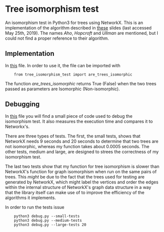 # Tree isomorphism test

An isomorphism test in Python3 for trees using NetworkX. This is an implementation of the algorithm described in [these](https://logic.pdmi.ras.ru/~smal/files/smal_jass08_slides.pdf) slides (last accessed May 25th, 2019). The names _Aho_, _Hopcroft_ and _Ullman_ are mentioned, but I could not find a proper reference to their algorithm.

## Implementation

In [this](https://github.com/lluisalemanypuig/tree-isomorphism-test/blob/master/tree_isomorphism_test.py?ts=4) file.
In order to use it, the file can be imported with

        from tree_isomorphism_test import are_trees_isomorphic

The function _are_trees_isomorphic_ returns True (False) when the two trees passed as parameters are Isomorphic (Non-isomorphic).

## Debugging

In [this](https://github.com/lluisalemanypuig/tree-isomorphism-test/blob/master/debug.py?ts=4) file you will find a small piece of code used to debug the isomorphism test. It also measures the execution time and compares it to Networkx's.

There are three types of tests. The first, the small tests, shows that NetworkX needs 9 seconds and 20 seconds to determine that two trees are not isomorphic, whereas my function takes about 0.0005 seconds. The other tests, medium and large, are designed to strees the correctness of my isomorphism test.

The last two tests show that my function for tree isomorphism is slower than NetworkX's function for graph isomorphism when run on the same pairs of trees. This _might_ be due to the fact that the trees used for testing are generated by NetworkX, which might label the vertices and order the edges within the internal structure of NetworkX's graph data structure in a way that the library itself can make use of to improve the efficiency of the algorithms it implements.

In order to run the tests issue 

		python3 debug.py --small-tests
		python3 debug.py --medium-tests
		python3 debug.py --large-tests 20
